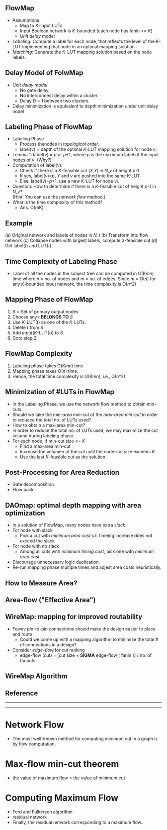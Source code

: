 ## FlowMap
* Assumptions
	* Map to *K*-input LUTs
	* Input Boolean network is *K*-bounded (each node has fanin <= *K*)
	* *Unit delay* model
* *Labeling*: Compute a label for each node, that reflects the level of the *K*-LUT implementing that node in an
optimal mapping solution
* *Matching*: Generate the *K*-LUT mapping solution based on the node labels.

## Delay Model of FolwMap
* *Unit delay model*
	* No gate delay.
	* No interconnect delay within a cluster.
	* Delay *D* = 1 between two clusters.
* Delay minimization is equivalent to depth minimization under unit delay nodel

## Labeling Phase of FlowMap
* Labeling Phase
	* Process thenodes in *topological order*.
	* label(*v*) =  depth of the optimal *K*-LUT mapping solution for node *v*.
* Lemma 1: label(*v*) = *p* or *p*+1, where *p* is the maximum label of the input nodes of *v*. (Why?)
* Computation of label(*v*):
	* Check if there is a *K*-feasible cut (*X,Y*) in *N_v* of height *p*-1
	* If yes, label(*v*)=*p*, *Y* and *v* are pushed into the same K-LUT
	* Else, label(*v*)=*p*+1, use a new *K*-LUT for node *v*i.
* Question: How to determine if there is a *K*-feasible cut of height *p*-1 in *N_v*? <br>
(Hint: You can use the *network flow* method.) <br>
* What is the time complexity of this method?
	* Ans. O(mK)

## Example
(a) Original network and labels of nodes in *N_t*
(b) Transform into flow network
(c) Collapse nodes with largest labels, compute 3-feasible cut
(d) Get label(*t*) and LUT(*t*)

## Time Complexity of Labeling Phase
* Label of all the nodes in the subject tree can be computed in O(*Kmn*) time where *n* = no. of nodes and *m* = no. of edges. Since *m* = O(*n*)
for any *K*-bounded input network, the time complexity is O(*n*^2)

## Mapping Phase of FlowMap
1. *S* = Set of primary output nodes
2. Choose any *t* **BELONGS TO** *S*
3. Use *K*-LUT(*t*) as one of the *K*-LUTs.
4. Delete *t* from *S*.
5. Add *input*(*K*-LUT(*t*)) to *S*.
6. Goto step 2.

## FlowMap Complexity
1. Labeling phase takes O(*Kmn*) time.
2. Mapping phase takes O(*n*) time.
3. Hence, the total time complexity is O(*Kmn*), i.e., O(*n*^2)

## Minimization of #LUTs in FlowMap
* In the Labeling Phase, we use the network flow method to obtain min-cuts.
* Should we take the *min-area min-cut* of the *max-area min-cut* in order to reduece the total no. of
LUTs used?
* How to obtain a max-area min-cut?
* In order to reduce the total no. of LUTs used, we may maximize the cut volume during labeling phase.
* For each node, if min-cut size <= *K*
	* Find a max-area min-cut
	* Increase the volumen of the cut until the node-cut size exceeds *K*.
	* Use the last *K*-feasible cut as the solution.

## Post-Processing for Area Reduction
* Gate decomposition
* Flow pack

## DAOmap: optimal depth mapping with area optimization
* In a solution of FlowMap, many nodes have extra *slack*.
* For node with slack
	* Pick a cut with *minimum area cost* s.t. timeing increase does not exceed the slack
* For node with no slack
	* Among all cuts with *minimum timing cost*, pick one with *minimum area cost*
* Discourage unnecessary logic duplication.
* Re-run mapping phase multiple times and adjest area costs heuristically.

## How to Measure Area?

## Area-flow ("Effective Area")


## WireMap: mapping for improved routability
* Fewev pin-to-pin connections should make the design easier to place and route
	* Could we come up with a mapping algorithm to minimize the total # of connections in a design?
* Consider *edge-flow* for cut ranking
	* edge-flow (cut) = [cut size + **SIGMA** edge-flow ( fanin )] / no. of fanouts

## WireMap Algorithm

## Reference

---
---

# Network Flow
* The most well-known method for computing minimum cut in a graph is by flow computation.

# Max-flow min-cut theorem
* the value of maximum flow = the value of minimum cut

# Computing Maximum Flow
* Ford and Fulkerson algorithm
* residual network
* Finally, the residual network corresponding to a maximum flow.
